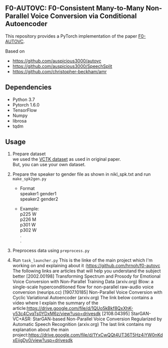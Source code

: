 ## F0-AUTOVC: F0-Consistent Many-to-Many Non-Parallel Voice Conversion via Conditional Autoencoder  
This repository provides a PyTorch implementation of the paper [F0-AUTOVC](https://arxiv.org/abs/2004.07370).

Based on
- https://github.com/auspicious3000/autovc
- https://github.com/auspicious3000/SpeechSplit
- https://github.com/christopher-beckham/amr
## Dependencies
- Python 3.7
- Pytorch 1.6.0
- TensorFlow
- Numpy
- librosa
- tqdm

## Usage
1. Prepare dataset<br>
    we used the [VCTK dataset](http://www.udialogue.org/download/cstr-vctk-corpus.html) as used in original paper.  
    But, you can use your own dataset.
    
2. Prepare the speaker to gender file as shown in nikl_spk.txt and run ```make_spk2gen.py```  
    * Format  
    speaker1 gender1  
    speaker2 gender2  
    
    * Example:  
        p225    W  
        p226    M  
        p301    W  
        p302    W  
        .  
        .

3. Preprocess data using ```preprocess.py```  

4. Run ```task_launcher.py```
This is the linke of the main project which I'm working on and explaining about it :https://github.com/hrnoh/f0-autovc
The following links are articles that will help you understand the subject better
[2002.00198] Transforming Spectrum and Prosody for Emotional Voice Conversion with Non-Parallel Training Data (arxiv.org)
Blow: a single-scale hyperconditioned flow for non-parallel raw-audio voice conversion (neurips.cc)
[1907.10185] Non-Parallel Voice Conversion with Cyclic Variational Autoencoder (arxiv.org)
The link below contains a video where I explain the summary of the article:https://drive.google.com/file/d/1QUo5kBkf8QxXhK-y53c4CvqTs0YDxM6z/view?usp=drivesdk
[2108.04395] StarGAN-VC+ASR: StarGAN-based Non-Parallel Voice Conversion Regularized by Automatic Speech Recognition (arxiv.org)
The last link contains my explanation about the main project:https://drive.google.com/file/d/1YxCwQQt4UT36T5Hz4iYW0nKdxEijgDy0/view?usp=drivesdk
